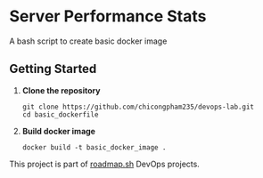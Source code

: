 # Server Performance Stats

A bash script to create basic docker image

## Getting Started

1. **Clone the repository**

   ```shell
   git clone https://github.com/chicongpham235/devops-lab.git
   cd basic_dockerfile
   ```

2. **Build docker image**

   ```shell
   docker build -t basic_docker_image .
   ```

This project is part of [roadmap.sh](https://roadmap.sh/projects/basic-dockerfile) DevOps projects.
